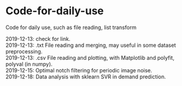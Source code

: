 # Code-for-daily-use
Code for daily use, such as file reading, list transform

2019-12-13: check for link.  
2019-12-13: .txt File reading and merging, may useful in some dataset preprocessing.  
2019-12-13: .csv File reading and plotting, with Matplotlib and polyfit, polyval (in numpy).  
2019-12-15: Optimal notch filtering for periodic image noise.  
2019-12-18: Data analysis with sklearn SVR in demand prediction.
